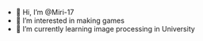 - 👋 Hi, I’m @Miri-17
- 👀 I’m interested in making games
- 🌱 I’m currently learning image processing in University

<!---
Miri-17/Miri-17 is a ✨ special ✨ repository because its `README.md` (this file) appears on your GitHub profile.
You can click the Preview link to take a look at your changes.
--->
